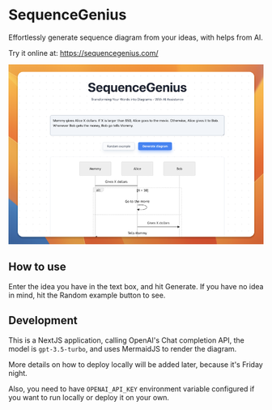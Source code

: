 # SequenceGenius

Effortlessly generate sequence diagram from your ideas, with helps from AI.

Try it online at: https://sequencegenius.com/

![](./metadata/screenshot.png)

## How to use

Enter the idea you have in the text box, and hit Generate. If you have no idea in mind, hit the Random example button to see.

## Development

This is a NextJS application, calling OpenAI's Chat completion API, the model is `gpt-3.5-turbo`, and uses MermaidJS to render the
diagram.

More details on how to deploy locally will be added later, because it's Friday night.

Also, you need to have `OPENAI_API_KEY` environment variable configured if you want to run locally or deploy it on your own.
